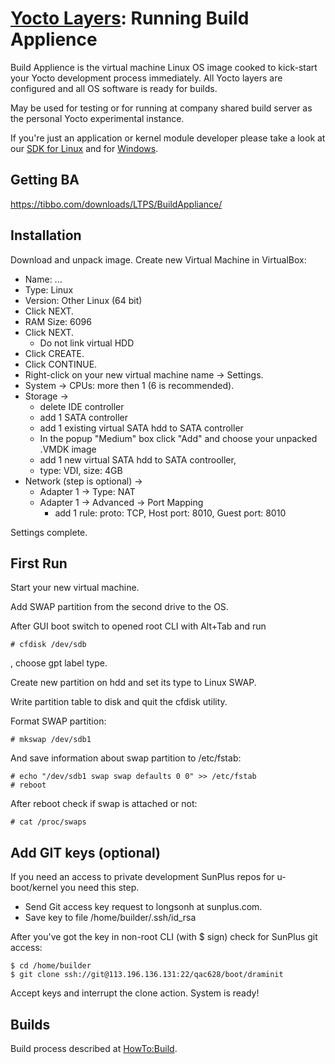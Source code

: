 # [Yocto Layers](/plus1_layers): Running Build Applience

Build Applience is the virtual machine Linux OS image cooked to kick-start 
your Yocto development process immediately. All Yocto layers are configured and
all OS software is ready for builds.

May be used for testing or for running at company shared build server as the 
personal Yocto experimental instance.

If you're just an application or kernel module developer please take a look at 
our [SDK for Linux](https://tibbo.com/linux/native-c/sdk.html) and for 
[Windows](https://tibbo.com/linux/native-c/windows.html).

## Getting BA

https://tibbo.com/downloads/LTPS/BuildAppliance/

## Installation

Download and unpack image. Create new Virtual Machine in VirtualBox:
- Name: ...
- Type: Linux
- Version: Other Linux (64 bit)
- Click NEXT.
- RAM Size: 6096
- Click NEXT.
  - Do not link virtual HDD
- Click CREATE.
- Click CONTINUE.
- Right-click on your new virtual machine name -> Settings.
- System -> CPUs: more then 1 (6 is recommended).
- Storage ->
  - delete IDE controller
  - add 1 SATA controller
  - add 1 existing virtual SATA hdd to SATA controller
  - In the popup "Medium" box click "Add" and choose your unpacked .VMDK image
  - add 1 new virtual SATA hdd to SATA controoller,
  - type: VDI, size: 4GB
- Network (step is optional) ->
  - Adapter 1 -> Type: NAT
  - Adapter 1 -> Advanced -> Port Mapping
    - add 1 rule: proto: TCP, Host port: 8010, Guest port: 8010

Settings complete. 

## First Run

Start your new virtual machine.

Add SWAP partition from the second drive to the OS.

After GUI boot switch to opened root CLI with Alt+Tab and run
```
# cfdisk /dev/sdb
```
, choose gpt label type.

Create new partition on hdd and set its type to Linux SWAP.

Write partition table to disk and quit the cfdisk utility.

Format SWAP partition:
```
# mkswap /dev/sdb1
```
And save information about swap partition to /etc/fstab:
```
# echo "/dev/sdb1 swap swap defaults 0 0" >> /etc/fstab
# reboot
```
After reboot check if swap is attached or not:
```
# cat /proc/swaps
```

## Add GIT keys (optional)

If you need an access to private development SunPlus repos for u-boot/kernel 
you need this step.

* Send Git access key request to longsonh at sunplus.com.
* Save key to file /home/builder/.ssh/id_rsa

After you've got the key in non-root CLI (with $ sign) check for SunPlus git 
access:
```
$ cd /home/builder
$ git clone ssh://git@113.196.136.131:22/qac628/boot/draminit
```
Accept keys and interrupt the clone action. System is ready!

## Builds

Build process described at [HowTo:Build](build).
